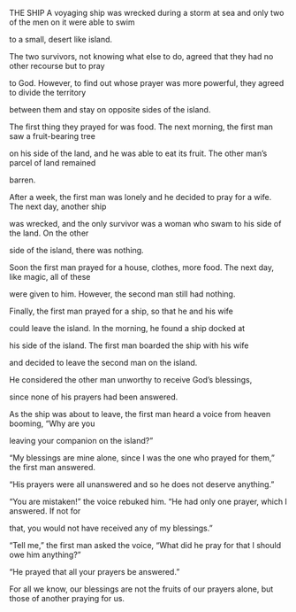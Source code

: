 


THE SHIP
A voyaging ship was wrecked during a storm at sea and only two of the
men on it were able to swim

to a small, desert like island.

The two survivors, not knowing what else to do, agreed that they had no
other recourse but to pray

to God. However, to find out whose prayer was more powerful, they agreed
to divide the territory

between them and stay on opposite sides of the island.

The first thing they prayed for was food. The next morning, the first
man saw a fruit-bearing tree

on his side of the land, and he was able to eat its fruit. The other
man’s parcel of land remained

barren.

After a week, the first man was lonely and he decided to pray for a
wife. The next day, another ship

was wrecked, and the only survivor was a woman who swam to his side of
the land. On the other

side of the island, there was nothing.

Soon the first man prayed for a house, clothes, more food. The next day,
like magic, all of these

were given to him. However, the second man still had nothing.

Finally, the first man prayed for a ship, so that he and his wife

could leave the island. In the morning, he found a ship docked at

his side of the island. The first man boarded the ship with his wife

and decided to leave the second man on the island.

He considered the other man unworthy to receive God’s blessings,

since none of his prayers had been answered.

As the ship was about to leave, the first man heard a voice from heaven
booming, “Why are you

leaving your companion on the island?”

“My blessings are mine alone, since I was the one who prayed for them,”
the first man answered.

“His prayers were all unanswered and so he does not deserve anything.”

“You are mistaken!” the voice rebuked him. “He had only one prayer,
which I answered. If not for

that, you would not have received any of my blessings.”

“Tell me,” the first man asked the voice, “What did he pray for that I
should owe him anything?”

“He prayed that all your prayers be answered.”

For all we know, our blessings are not the fruits of our prayers alone,
but those of another praying for us.


